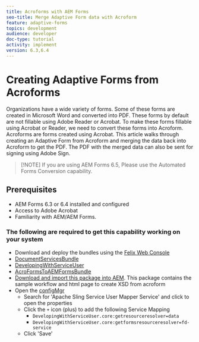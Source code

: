 ```yaml
---
title: Acroforms with AEM Forms
seo-title: Merge Adaptive Form data with Acroform
feature: adaptive-forms
topics: development
audience: developer
doc-type: tutorial
activity: implement
version: 6.3,6.4
---
```


# Creating Adaptive Forms from Acroforms

Organizations have a wide variety of forms. Some of these forms are created in Microsoft Word and converted into PDF. These forms by default are not fillable using Adobe Reader or Acrobat. To make these forms fillable using Acrobat or Reader, we need to convert these forms into Acroform. Acroforms are forms created using Acrobat. This article walks through creating an Adaptive Form from Acroform and merging the data back into Acroform to get the PDF. The PDF with the merged data can also be sent for signing using Adobe Sign.

>[!NOTE] If you are using AEM Forms 6.5, Please use the Automated Forms Conversion capability.

## Prerequisites

* AEM Forms 6.3 or 6.4 installed and configured
* Access to Adobe Acrobat
* Familiarity with AEM/AEM Forms.

### The following are required to get this capability working on your system

* Download and deploy the bundles using the [Felix Web Console](http://localhost:4502/system/console/bundles)
* [DocumentServicesBundle](/help/forms/assets/common-osgi-bundles/AEMFormsDocumentServices.core-1.0-SNAPSHOT.jar)
* [DevelopingWithServiceUser](/help/forms/assets/common-osgi-bundles/DevelopingWithServiceUser.jar)
* [AcroFormsToAEMFormsBundle](https://forms.enablementadobe.com/content/DemoServerBundles/AcroFormToAEMForm.core-1.0-SNAPSHOT.jar)
* [Download and import this package into AEM](assets/acro-form-aem-form.zip). This package contains the sample workflow and html page to create XSD from acroform
* Open the [configMgr](http://localhost:4502/system/console/configMgr)
    * Search for 'Apache Sling Service User Mapper Service' and click to open the properties
    * Click the `+` icon (plus) to add the following Service Mapping
      * `DevelopingWithServiceUser.core:getresourceresolver=data`
      * `DevelopingWithServiceUser.core:getformsresourceresolver=fd-service`
    * Click 'Save'
